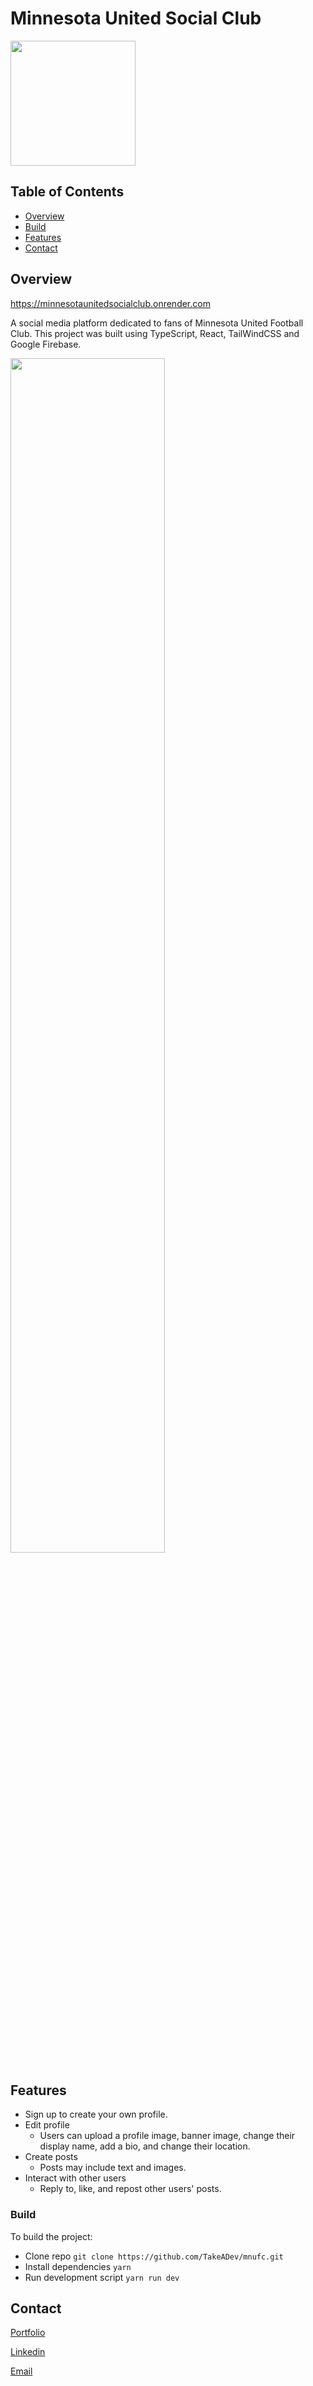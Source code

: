 # Minnesota United Social Club

<img src=https://github.com/TakeADev/mnufc/assets/106417346/690655d3-8ca4-4404-b61c-a6692d9f46c7 style="width:200px;"/>

## Table of Contents

- [Overview](#overview)
- [Build](#build)
- [Features](#features)
- [Contact](#contact)

## Overview
https://minnesotaunitedsocialclub.onrender.com

A social media platform dedicated to fans of Minnesota United Football Club. This project was built using TypeScript, React, TailWindCSS and Google Firebase.

<img src=https://github.com/TakeADev/mnufc/assets/106417346/4ba36f27-0d26-40aa-81c5-382aa9049634 style="width:70%;"/>

 
## Features

- Sign up to create your own profile.
- Edit profile
  - Users can upload a profile image, banner image, change their display name, add a bio, and change their location.
- Create posts
  - Posts may include text and images.
- Interact with other users
  - Reply to, like, and repost other users' posts.

### Build

To build the project:

- Clone repo `git clone https://github.com/TakeADev/mnufc.git`
- Install dependencies `yarn`
- Run development script `yarn run dev`

<!-- TODO: List what specific 'user problems' that this application solves. -->

## Contact

[Portfolio](https://portfolio-v1-wlpm.onrender.com)

[Linkedin](linkedin.com/in/chance-conway-5b687828b)

[Email](chanceconwaydev@gmail.com)
